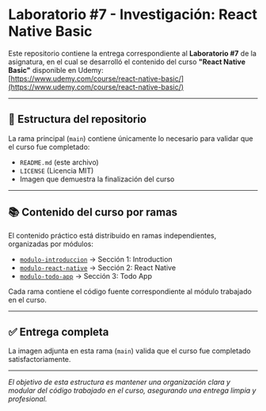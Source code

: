 # Laboratorio #7 - Investigación: React Native Basic

Este repositorio contiene la entrega correspondiente al **Laboratorio #7** de la asignatura, en el cual se desarrolló el contenido del curso **"React Native Basic"** disponible en Udemy:  
[https://www.udemy.com/course/react-native-basic/](https://www.udemy.com/course/react-native-basic/)

---

## 📁 Estructura del repositorio

La rama principal (`main`) contiene únicamente lo necesario para validar que el curso fue completado:

- `README.md` (este archivo)
- `LICENSE` (Licencia MIT)
- Imagen que demuestra la finalización del curso

---

## 📚 Contenido del curso por ramas

El contenido práctico está distribuido en ramas independientes, organizadas por módulos:

- [`modulo-introduccion`](https://github.com/TU_USUARIO/react-native-course-lab7/tree/modulo-introduccion) → Sección 1: Introduction  
- [`modulo-react-native`](https://github.com/TU_USUARIO/react-native-course-lab7/tree/modulo-react-native) → Sección 2: React Native  
- [`modulo-todo-app`](https://github.com/TU_USUARIO/react-native-course-lab7/tree/modulo-todo-app) → Sección 3: Todo App  

Cada rama contiene el código fuente correspondiente al módulo trabajado en el curso.

---

## ✅ Entrega completa

La imagen adjunta en esta rama (`main`) valida que el curso fue completado satisfactoriamente.

---

_El objetivo de esta estructura es mantener una organización clara y modular del código trabajado en el curso, asegurando una entrega limpia y profesional._
